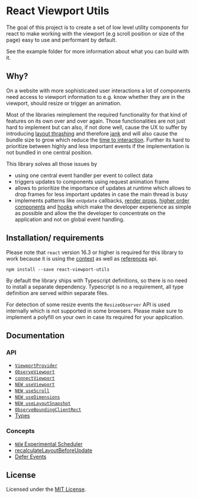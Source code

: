 # React Viewport Utils

The goal of this project is to create a set of low level utility components for react to make working with the viewport (e.g scroll position or size of the page) easy to use and performant by default.

See the example folder for more information about what you can build with it.

## Why?

On a website with more sophisticated user interactions a lot of components need access to viewport information to e.g. know whether they are in the viewport, should resize or trigger an animation.

Most of the libraries reimplement the required functionality for that kind of features on its own over and over again. Those functionalities are not just hard to implement but can also, if not done well, cause the UX to suffer by introducing [layout thrashing](https://developers.google.com/web/fundamentals/performance/rendering/avoid-large-complex-layouts-and-layout-thrashing) and therefore [jank](http://jankfree.org/) and  will also cause the bundle size to grow which reduce the [time to interaction](https://philipwalton.com/articles/why-web-developers-need-to-care-about-interactivity/). Further its hard to prioritize between highly and less important events if the implementation is not bundled in one central position.

This library solves all those issues by

* using one central event handler per event to collect data
* triggers updates to components using request animation frame
* allows to prioritize the importance of updates at runtime which allows to drop frames for less important updates in case the main thread is busy
* implements patterns like `onUpdate` callbacks, [render props](https://reactjs.org/docs/render-props.html), [higher order components](https://reactjs.org/docs/higher-order-components.html) and [hooks](https://reactjs.org/docs/hooks-intro.html) which make the developer experience as simple as possible and allow the the developer to concentrate on the application and not on global event handling.

## Installation/ requirements

Please note that `react` version 16.3 or higher is required for this library to work because it is using the [context](https://reactjs.org/docs/context.html) as well as [references](https://reactjs.org/docs/refs-and-the-dom.html) api.

```
npm install --save react-viewport-utils
```

By default the library ships with Typescript definitions, so there is no need to install a separate dependency. Typescript is no a requirement, all type definition are served within separate files.

For detection of some resize events the `ResizeObserver` API is used internally which is not supported in some browsers. Please make sure to implement a polyfill on your own in case its required for your application.

## Documentation

### API

* [`ViewportProvider`](docs/api/ViewportProvider.md)
* [`ObserveViewport`](docs/api/ObserveViewport_connectViewport_useViewport.md#render-props-event-handler-observeviewport)
* [`connectViewport`](docs/api/ObserveViewport_connectViewport_useViewport.md#hoc-connectviewport)
* [`NEW useViewport`](docs/api/ObserveViewport_connectViewport_useViewport.md#hooks-useviewport-usescroll-usedimensions-useLayoutSnapshot)
* [`NEW useScroll`](docs/api/ObserveViewport_connectViewport_useViewport.md#hooks-useviewport-usescroll-usedimensions-useLayoutSnapshot)
* [`NEW useDimensions`](docs/api/ObserveViewport_connectViewport_useViewport.md#hooks-useviewport-usescroll-usedimensions-useLayoutSnapshot)
* [`NEW useLayoutSnapshot`](docs/api/ObserveViewport_connectViewport_useViewport.md#hooks-useviewport-usescroll-usedimensions-useLayoutSnapshot)
* [`ObserveBoundingClientRect`](docs/api/ObserveBoundingClientRect.md)
* [Types](docs/api/types.md)

### Concepts

* [`NEW` Experimental Scheduler](docs/concepts/scheduler.md)
* [recalculateLayoutBeforeUpdate](docs/concepts/recalculateLayoutBeforeUpdate.md)
* [Defer Events](docs/concepts/defer_events.md)

## License

Licensed under the [MIT License](https://opensource.org/licenses/mit-license.php).
